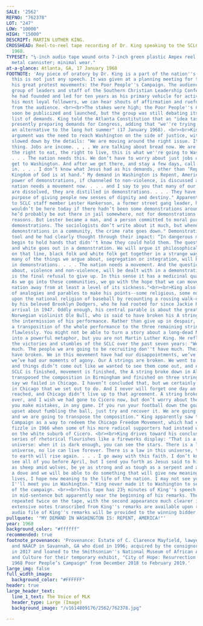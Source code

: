 ```yaml
---
SALE: '2562'
REFNO: "762378"
LOT: "247"
LOW: "10000"
HIGH: "15000"
DESCRIPT: MARTIN LUTHER KING.
CROSSHEAD: Reel-to-reel tape recording of Dr. King speaking to the SCLC board, January
  1968.
TYPESET: "¼-inch audio tape wound onto 7-inch green plastic Ampex reel, housed in
  metal cannister; minimal wear."
at-a-glance: Atlanta, GA, 17 January 1968
FOOTNOTE: 'Any piece of oratory by Dr. King is a part of the nation''s heritage, but
  this is not just any speech. It was given at a planning meeting for the last of
  his great protest movements: the Poor People''s Campaign. The audience was a large
  group of leaders and staff of the Southern Christian Leadership Conference which
  he had founded and led for ten years as his primary vehicle for activism. Here before
  his most loyal followers, we can hear shouts of affirmation and rueful laughter
  from the audience. <br><br>The stakes were high; the Poor People''s Campaign would
  soon be publicized and launched, but the group was still debating its tactics and
  list of demands. King told the Atlanta Constitution that an "idea task force" was
  presently preparing demands for Congress, adding that "we''re trying to provide
  an alternative to the long hot summer" (17 January 1968). <br><br>King''s central
  argument was the need to reach Washington on the side of justice, without getting
  slowed down by the details: "We are moving around the right issue. It’s a simple
  thing. Jobs are income. , , , We are talking about bread now. We are talking about
  the right to eat, the right to live, this is what we''re going to Washington about.
  . . . The nation needs this. We don’t have to worry about just jobs or income. Let’s
  get to Washington. And after we get there, and stay a few days, call the peace movement
  in. . . . I don’t know what Jesus had as his demands, other than ‘Repent, for the
  Kingdom of God is at hand.’ My demand in Washington is Repent, America!"<br><br>The
  power of demonstrations, if channeled to non-violence, is discussed at length: "The
  nation needs a movement now. . . . and I say to you that many of our confusions
  are dissolved, they are distilled in demonstrations. . . . They have served the
  purpose of giving people new senses of dignity and destiny." Apparently motioning
  to SCLC staff member Lester Hankerson, a former street gang leader, he said "Lester
  wouldn’t be here today if there hadn’t been some demonstrations around Savannah,
  he’d probably be out there in jail somewhere, not for demonstrations but for other
  reasons. But Lester became a man, and a person committed to moral purposes, through
  demonstrations. The sociologists don’t write about it much, but whenever you have
  demonstrations in a community, the crime rate goes down." Demonstrations were King''s
  tool and he had clearly thought through their impact: “In dangerous moments, people
  begin to hold hands that didn''t know they could hold them. The question of black
  and white goes out in a demonstration. We will argue it philosophically, but out
  on that line, black folk and white folk get together in a strange way. And I’m saying
  many of the things we argue about, segregation or integration, will be dealt with
  in demonstrations. . . . The nation needs a movement. And the questions we argue
  about, violence and non-violence, will be dealt with in a demonstration. . . . Hope
  is the final refusal to give up. In this sense it has a medicinal quality. . . .
  As we go into these communities, we go with the hope that we can move this sick
  nation away from at least a level of its sickness."<br><br>King also uses a series
  of analogies and parables to make his points--some religious, some not. He calls
  upon the national religion of baseball by recounting a rousing walk-off victory
  by his beloved Brooklyn Dodgers, who he had rooted for since Jackie Robinson''s
  arrival in 1947. Oddly enough, his central parable is about the great 19th-century
  Norwegian violinist Ole Bull, who is said to have broken his A string just after
  the intermission of his performance. Rather than give up in despair, Bull improvised
  a transposition of the whole performance to the three remaining strings and finished
  flawlessly. You might not be able to turn a story about a long-dead Norwegian violinist
  into a powerful metaphor, but you are not Martin Luther King. He reflected upon
  the victories and stumbles of the SCLC over the past seven years: "We don''t have
  much. The people we are going to be recruiting don''t have much. Their A strings
  have broken. We in this movement have had our disappointments, we’ve had our failures,
  we’ve had our moments of agony. Our A strings are broken. We went to Albany, Georgia
  and things didn’t come out like we wanted to see them come out, and everybody said
  SCLC is finished, movement is finished, the A string broke down in Albany, but we
  transposed the composition in Birmingham and finished on three strings. Some people
  say we failed in Chicago. I haven’t concluded that, but we certainly didn’t do everything
  in Chicago that we set out to do. And I never will forget one day an agreement was
  reached, and Chicago didn’t live up to that agreement. A string broke, I look back
  over, and I wish we had gone to Cicero now, but don’t worry about these things,
  you make mistakes, in any game. If you run your football down the goal, don’t be
  upset about fumbling the ball, just try and recover it. We are going to Washington
  and we are going to transpose the composition." King apparently saw the Poor People''s
  Campaign as a way to redeem the Chicago Freedom Movement, which had ended with a
  fizzle in 1966 when some of his more radical supporters had instead wanted to march
  on the white suburb of Cicero. <br><br>King drives toward his conclusion with a
  series of rhetorical flourishes like a fireworks display: "That is a law in this
  universe: when it is dark enough, you can see the stars. There is a law in this
  universe, no lie can live forever. There is a law in this universe, truth crushed
  to earth will rise again. . . . I go away with this faith. I don’t know if I’ll
  see all of you before April, but I send you forth as Jesus said to his disciples
  as sheep amid wolves, be ye as strong and as tough as a serpent and as tender as
  a dove and we will be able to do something that will give new meaning to our own
  lives, I hope new meaning to the life of the nation. I may not see you before, but
  I''ll meet you in Washington." King never made it to Washington to see the launch
  of the campaign. <br><br>This tape has 23½ minutes of King''s speech, beginning
  in mid-sentence but apparently near the beginning of his remarks. The remarks are
  repeated twice on the tape, with the second appearance much clearer in sound. More
  extensive notes transcribed from King''s remarks are available upon request. A digital
  audio file of King''s remarks will be provided to the winning bidder. '
pullquote: '"MY DEMAND IN WASHINGTON IS: REPENT, AMERICA!"'
year: 1968
background_color: "#ffffff"
recommended: true
footnote_provenance: 'Provenance: Estate of C. Clarence Mayfield, lawyer for the SCLC
  and NAACP in Savannah, GA who died in 1996; acquired by the consignor at auction
  in 2017 and loaned to the Smithsonian''s National Museum of African American History
  and Culture for their temporary exhibit, "City of Hope: Resurrection City & the
  1968 Poor People’s Campaign" from December 2018 to February 2019.'
large_img: false
full_width_image:
  background_color: "#FFFFFF"
header: true
large_header_text:
  line_1_text: The Voice of MLK
  header_type: Large (Image)
  background_image: "/v1614809176/2562/762378.jpg"

---
```

